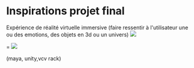 #  Inspirations projet final
Expérience de réalité virtuelle
immersive (faire ressentir à l'utilisateur une ou des emotions, des objets en 3d ou un univers) 
![](https://www.mcgilltribune.com/wp-content/uploads/2021/03/carne-y-arena-variety.com_.jpeg)

 =
![](https://www.realite-virtuelle.com/wp-content/uploads/2017/02/cave.jpg)

(maya, unity,vcv rack)




